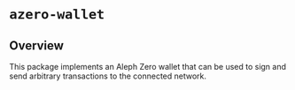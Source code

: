 # `azero-wallet`

## Overview

This package implements an Aleph Zero wallet that can be used to sign and send
arbitrary transactions to the connected network.
